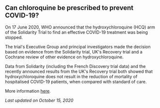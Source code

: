 ## Can chloroquine be prescribed to prevent COVID-19?

On 17 June 2020, WHO announced that the hydroxychloroquine (HCQ) arm of the Solidarity Trial to find an effective COVID-19 treatment was being stopped.

The trial's Executive Group and principal investigators made the decision based on evidence from the Solidarity trial, UK's Recovery trial and a Cochrane review of other evidence on hydroxychloroquine.

Data from Solidarity (including the French Discovery trial data) and the recently announced results from the UK's Recovery trial both showed that hydroxychloroquine does not result in the reduction of mortality of hospitalised COVID-19 patients, when compared with standard of care.

More information [here](https://www.who.int/news-room/q-a-detail/q-a-hydroxychloroquine-and-covid-19?gclid=EAIaIQobChMIt7GG9KHj6QIVhsDICh315QwYEAAYASAAEgLK7fD_BwE#).

_Last updated on October 15, 2020_
